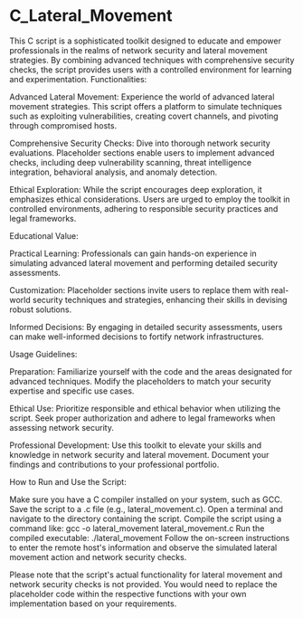 # C_Lateral_Movement
This C script is a sophisticated toolkit designed to educate and empower professionals in the realms of network security and lateral movement strategies. By combining advanced techniques with comprehensive security checks, the script provides users with a controlled environment for learning and experimentation.
Functionalities:

Advanced Lateral Movement: Experience the world of advanced lateral movement strategies. This script offers a platform to simulate techniques such as exploiting vulnerabilities, creating covert channels, and pivoting through compromised hosts.

Comprehensive Security Checks: Dive into thorough network security evaluations. Placeholder sections enable users to implement advanced checks, including deep vulnerability scanning, threat intelligence integration, behavioral analysis, and anomaly detection.

Ethical Exploration: While the script encourages deep exploration, it emphasizes ethical considerations. Users are urged to employ the toolkit in controlled environments, adhering to responsible security practices and legal frameworks.

Educational Value:

Practical Learning: Professionals can gain hands-on experience in simulating advanced lateral movement and performing detailed security assessments.

Customization: Placeholder sections invite users to replace them with real-world security techniques and strategies, enhancing their skills in devising robust solutions.

Informed Decisions: By engaging in detailed security assessments, users can make well-informed decisions to fortify network infrastructures.

Usage Guidelines:

Preparation: Familiarize yourself with the code and the areas designated for advanced techniques. Modify the placeholders to match your security expertise and specific use cases.

Ethical Use: Prioritize responsible and ethical behavior when utilizing the script. Seek proper authorization and adhere to legal frameworks when assessing network security.

Professional Development: Use this toolkit to elevate your skills and knowledge in network security and lateral movement. Document your findings and contributions to your professional portfolio.


How to Run and Use the Script:

Make sure you have a C compiler installed on your system, such as GCC.
Save the script to a .c file (e.g., lateral_movement.c).
Open a terminal and navigate to the directory containing the script.
Compile the script using a command like: gcc -o lateral_movement lateral_movement.c
Run the compiled executable: ./lateral_movement
Follow the on-screen instructions to enter the remote host's information and observe the simulated lateral movement action and network security checks.

Please note that the script's actual functionality for lateral movement and network security checks is not provided. You would need to replace the placeholder code within the respective functions with your own implementation based on your requirements.
